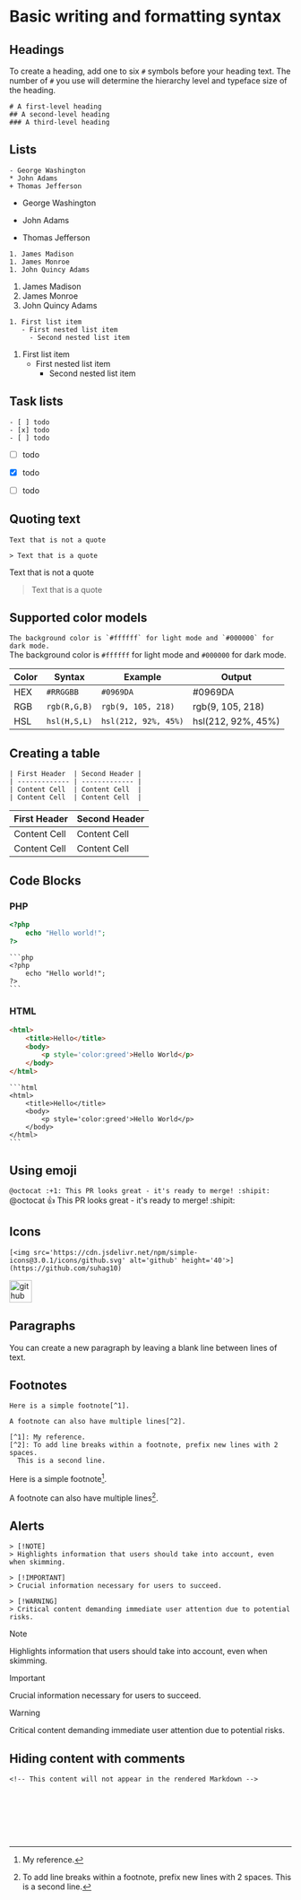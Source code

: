 # Basic writing and formatting syntax

## Headings
To create a heading, add one to six `#` symbols before your heading text. The number of `#` you use will determine the hierarchy level and typeface size of the heading.
```
# A first-level heading
## A second-level heading
### A third-level heading
```

## Lists
```
- George Washington
* John Adams
+ Thomas Jefferson
```
- George Washington
* John Adams
+ Thomas Jefferson

```
1. James Madison
1. James Monroe
1. John Quincy Adams
```
1. James Madison
2. James Monroe
3. John Quincy Adams
```
1. First list item
   - First nested list item
     - Second nested list item
```
1. First list item
   - First nested list item
     - Second nested list item

## Task lists
```
- [ ] todo
- [x] todo
- [ ] todo
```
- [ ] todo
- [x] todo
- [ ] todo


## Quoting text
```
Text that is not a quote

> Text that is a quote
```
Text that is not a quote

> Text that is a quote


## Supported color models
```The background color is `#ffffff` for light mode and `#000000` for dark mode.``` <br>
The background color is `#ffffff` for light mode and `#000000` for dark mode.

Color	| Syntax	      | Example                 | Output                |
--------|-----------------|-------------------------|-----------------------|
HEX     | ``#RRGGBB``     | ``#0969DA``             | #0969DA               |
RGB     | ``rgb(R,G,B)``  | ``rgb(9, 105, 218)``    | rgb(9, 105, 218)      |
HSL     | ``hsl(H,S,L)``  | ``hsl(212, 92%, 45%)``  | hsl(212, 92%, 45%)    |

## Creating a table
```
| First Header  | Second Header |
| ------------- | ------------- |
| Content Cell  | Content Cell  |
| Content Cell  | Content Cell  |
```
| First Header  | Second Header |
| ------------- | ------------- |
| Content Cell  | Content Cell  |
| Content Cell  | Content Cell  |


## Code Blocks
### PHP
```php
<?php
    echo "Hello world!";
?>
```

````
```php
<?php
    echo "Hello world!";
?>
```
````

### HTML
```html
<html>
    <title>Hello</title>
    <body>
        <p style='color:greed'>Hello World</p>
    </body>
</html>
```

````
```html
<html>
    <title>Hello</title>
    <body>
        <p style='color:greed'>Hello World</p>
    </body>
</html>
```
````


## Using emoji
`@octocat :+1: This PR looks great - it's ready to merge! :shipit:` <br>
@octocat :+1: This PR looks great - it's ready to merge! :shipit:


## Icons
```
[<img src='https://cdn.jsdelivr.net/npm/simple-icons@3.0.1/icons/github.svg' alt='github' height='40'>](https://github.com/suhag10)
```
[<img src='https://cdn.jsdelivr.net/npm/simple-icons@3.0.1/icons/github.svg' alt='github' height='40'>](https://github.com/suhag10)


## Paragraphs
You can create a new paragraph by leaving a blank line between lines of text.


## Footnotes
```
Here is a simple footnote[^1].

A footnote can also have multiple lines[^2].

[^1]: My reference.
[^2]: To add line breaks within a footnote, prefix new lines with 2 spaces.
  This is a second line.
```
Here is a simple footnote[^1].

A footnote can also have multiple lines[^2].

[^1]: My reference.
[^2]: To add line breaks within a footnote, prefix new lines with 2 spaces. 
    This is a second line.


## Alerts
```
> [!NOTE]
> Highlights information that users should take into account, even when skimming.

> [!IMPORTANT]
> Crucial information necessary for users to succeed.

> [!WARNING]
> Critical content demanding immediate user attention due to potential risks.
```
> [!NOTE]
> Highlights information that users should take into account, even when skimming.

> [!IMPORTANT]
> Crucial information necessary for users to succeed.

> [!WARNING]
> Critical content demanding immediate user attention due to potential risks.

## Hiding content with comments
`<!-- This content will not appear in the rendered Markdown -->`

<br><br><br><br><br>
